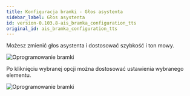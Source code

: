 ```yaml
---
title: Konfiguracja bramki - Głos asystenta
sidebar_label: Głos asystenta
id: version-0.103.8-ais_bramka_configuration_tts
original_id: ais_bramka_configuration_tts
---
```


Możesz zmienić głos asystenta i dostosować szybkość i ton mowy.

![Oprogramowanie bramki](/AIS-docs/img/en/bramka/config_ais_dom_section4.png)

Po kliknięciu wybranej opcji można dostosować ustawienia wybranego elementu.

![Oprogramowanie bramki](/AIS-docs/img/en/bramka/config_ais_dom_section4_2.png)
